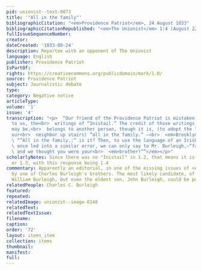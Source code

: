 ```yaml
---
pid: unionist--text-0073
title: '"All in the family"'
bibliographicCitation: "<em>Providence Patriot</em>, 24 August 1833"
bibliographicCitationRepublished: "<em>The Unionist</em> 1:4 (August 22, 1833)"
fullIssueSequenceNumber: 
creator: 
dateCreated: '1833-08-24'
description: Repartee with an opponent of The Unionist
language: English
publisher: Providence Patriot
IsPartOf: 
rights: https://creativecommons.org/publicdomain/mark/1.0/
source: Providence Patriot
subject: Journalistic debate
type: 
category: Negative notice
articleType: 
volume: '1'
issue: '4'
transcription: "<p>  “Our friend of the Providence Patriot is mistaken in attributing
  to us, the<br>  writings of “Inistail.” The credit of those writings, whatever it
  may be,<br>  belongs to another person, though it is, (to adopt the language of
  our<br>  neighbor up stairs) “all in the family.” –<br>  <em>Brooklyn (Ct.) Unionist.”</em></p><p>
  \ “”All in the family,:” is it? Then, to use the language of an Irishman who was<br>
  \ once led into a similar error, we can only say to Mr. Burleigh,—“faith, sir,<br>
  \ and we thought you were your<br>  <em>brother!””</em></p>"
scholarlyNotes: Since there was no "Inistail" in 1.2, that means it is either in 1.1
  or 1.3, with this response being 1.4
commentary: Apparently an editorial, in one of the missing issues of <em>The Unionist</em>,
  by one of Charles Burleigh's brothers. The most likely candidate, of course, is
  William Burleigh, but even the eldest son, John Burleigh, could be possible.
relatedPeople: Charles C. Burleigh
featured: 
repeated: 
relatedImage: unionist--image-0148
relatedText: 
relatedTextIssue: 
filename: 
caption: 
order: '72'
layout: items_item
collection: items
thumbnail: 
manifest: 
full: 
---
```

